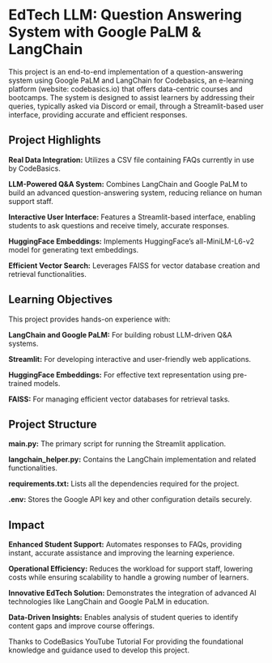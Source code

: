 # EdTech LLM: Question Answering System with Google PaLM & LangChain

This project is an end-to-end implementation of a question-answering system using Google PaLM and LangChain for Codebasics, an e-learning platform (website: codebasics.io) that offers data-centric courses and bootcamps. The system is designed to assist learners by addressing their queries, typically asked via Discord or email, through a Streamlit-based user interface, providing accurate and efficient responses.

## **Project Highlights**

**Real Data Integration:** Utilizes a CSV file containing FAQs currently in use by CodeBasics.

**LLM-Powered Q&A System:** Combines LangChain and Google PaLM to build an advanced question-answering system, reducing reliance on human support staff.

**Interactive User Interface:** Features a Streamlit-based interface, enabling students to ask questions and receive timely, accurate responses.

**HuggingFace Embeddings:** Implements HuggingFace’s all-MiniLM-L6-v2 model for generating text embeddings.

**Efficient Vector Search:** Leverages FAISS for vector database creation and retrieval functionalities.

## **Learning Objectives**

This project provides hands-on experience with:

**LangChain and Google PaLM:** For building robust LLM-driven Q&A systems.

**Streamlit:** For developing interactive and user-friendly web applications.

**HuggingFace Embeddings:** For effective text representation using pre-trained models.

**FAISS:** For managing efficient vector databases for retrieval tasks.

## **Project Structure**

**main.py:** The primary script for running the Streamlit application.

**langchain_helper.py:** Contains the LangChain implementation and related functionalities.

**requirements.txt:** Lists all the dependencies required for the project.

**.env:** Stores the Google API key and other configuration details securely.

## **Impact**

**Enhanced Student Support:** Automates responses to FAQs, providing instant, accurate assistance and improving the learning experience.

**Operational Efficiency:** Reduces the workload for support staff, lowering costs while ensuring scalability to handle a growing number of learners.

**Innovative EdTech Solution:** Demonstrates the integration of advanced AI technologies like LangChain and Google PaLM in education.

**Data-Driven Insights:** Enables analysis of student queries to identify content gaps and improve course offerings.

Thanks to CodeBasics YouTube Tutorial For providing the foundational knowledge and guidance used to develop this project.







